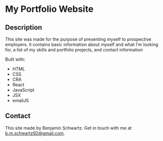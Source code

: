 # My Portfolio Website

## Description

This site was made for the purpose of presenting myself to prospective employers. it contains basic information about myself and what I'm looking for, a list of my skills and portfolio projects, and contact information 

Built with:

- HTML
- CSS
- CRA
- React
- JavaScript
- JSX
- emailJS

## Contact

This site made by Benjamin Schwartz. Get in touch with me at b.m.schwartz92@gmail.com.